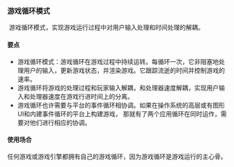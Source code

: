 ### 游戏循环模式 

​	游戏循环模式，实现游戏运行过程中对用户输入处理和时间处理的解耦。

#### 要点

- 游戏循环模式：游戏循环在游戏过程中持续运转。每循环一次，它非阻塞地处理用户的输入，更新游戏状态，并渲染游戏。它跟踪流逝的时间并控制游戏的速率。
- 游戏循环将游戏的处理过程和玩家输入解耦，和处理器速度解耦，实现用户输入和处理器速度在游戏行进时间上的分离。
- 游戏循环也许需要与平台的事件循环相协调。如果在操作系统的高层或有图形UI和内建事件循环的平台上构建游戏， 那就有了两个应用循环在同时运作，需要对他们进行相应的协调。

#### 使用场合

​	任何游戏或游戏引擎都拥有自己的游戏循环，因为游戏循环是游戏运行的主心骨。